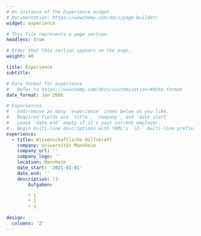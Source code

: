 ```yaml
---
# An instance of the Experience widget.
# Documentation: https://wowchemy.com/docs/page-builder/
widget: experience

# This file represents a page section.
headless: true

# Order that this section appears on the page.
weight: 40

title: Experience
subtitle:

# Date format for experience
#   Refer to https://wowchemy.com/docs/customization/#date-format
date_format: Jan 2006

# Experiences.
#   Add/remove as many `experience` items below as you like.
#   Required fields are `title`, `company`, and `date_start`.
#   Leave `date_end` empty if it's your current employer.
#   Begin multi-line descriptions with YAML's `|2-` multi-line prefix.
experience:
  - title: Wissenschaftliche Hilfskraft
    company: Universität Mannheim
    company_url: ''
    company_logo: ''
    location: Mannheim
    date_start: '2021-01-01'
    date_end: ''
    description: |2-
        Aufgaben:

        * 1
        * 2
        * 3

design:
  columns: '2'
---
```

